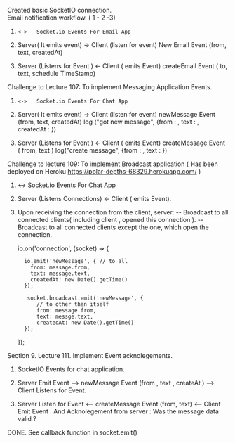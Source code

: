 
Created  basic SocketIO connection.   
Email notification workflow. ( 1 - 2 -3)
1.     <->   Socket.io Events For Email App

2.    Server( It emits event)  ->  Client (listen for event)     New Email Event (from, text, createdAt)

3.   Server (Listens for Event )   <-  Client ( emits Event)    createEmail Event ( to, text, schedule TimeStamp)


Challenge to Lecture 107:   To implement Messaging Application Events.   
1.     <->   Socket.io Events For Chat App

2.    Server( It emits event)  ->  Client (listen for event)     newMessage Event (from, text, createdAt)
log ("got new message", {from : , text : , createdAt : })

3. Server (Listens for Event )   <-  Client ( emits Event)    createMessage Event ( from, text )
log("create message", {from : , text : })


Challenge to lecture 109:   To  implement Broadcast application
( Has been deployed on Heroku  https://polar-depths-68329.herokuapp.com/ )

1.   <->   Socket.io Events For Chat App

2. Server (Listens Connections)  <-  Client ( emits Event).

3.  Upon receiving the connection from the client, server:
      -- Broadcast to all connected clients( including client , opened this connection ).
      -- Broadcast to all connected clients except the one, which open the connection.

      io.on('connection', (socket) => {

          io.emit('newMessage', { // to all
            from: message.from,
            text: message.text,
            createdAt: new Date().getTime()
          });

           socket.broadcast.emit('newMessage', {
              // to other than itself
              from: message.from,
              text: messge.text,
              createdAt: new Date().getTime()
          });

      });

Section 9. Lecture 111.  Implement Event acknolegements.

1. SocketIO Events for chat application.

2. Server Emit Event      -->   newMessage Event (from , text , createAt ) -->  Client Listens for Event.

3. Server Listen for Event  <-- createMessage Event  (from, text) <--  Client Emit Event . And Acknolegement from server : Was the message data valid ?

DONE. See callback function in  socket.emit()  
